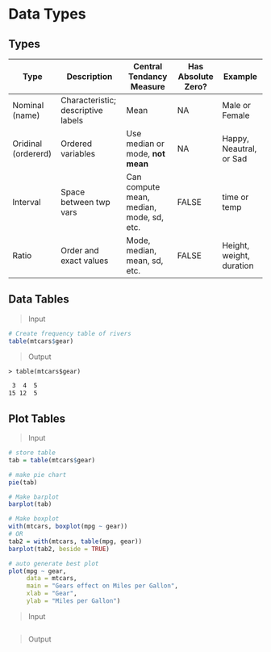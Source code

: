 # Data Types

## Types

|Type|Description|Central Tendancy Measure|Has Absolute Zero?|Example|
|-|-|-|-|-|
|Nominal (name) |  Characteristic; descriptive labels   |Mean|NA|Male or Female|
|Oridinal (ordererd)|  Ordered variables |Use median or mode, **not mean**   |NA|Happy, Neautral, or Sad   |
|Interval   |Space between twp vars |Can compute mean, median, mode, sd, etc.    |FALSE|time or temp   |
|Ratio      |Order and exact values |Mode, median, mean, sd, etc.|FALSE|Height, weight, duration   |

## Data Tables

> Input

```r
# Create frequency table of rivers
table(mtcars$gear)
```

> Output

```txt
> table(mtcars$gear)

 3  4  5 
15 12  5 
```

## Plot Tables

> Input

```r
# store table
tab = table(mtcars$gear)

# make pie chart
pie(tab)

# Make barplot
barplot(tab)

# Make boxplot
with(mtcars, boxplot(mpg ~ gear))
# OR
tab2 = with(mtcars, table(mpg, gear))
barplot(tab2, beside = TRUE)

# auto generate best plot
plot(mpg ~ gear,
     data = mtcars,
     main = "Gears effect on Miles per Gallon",
     xlab = "Gear",
     ylab = "Miles per Gallon")
```

> Input

```r

```

> Output

```txt

```
